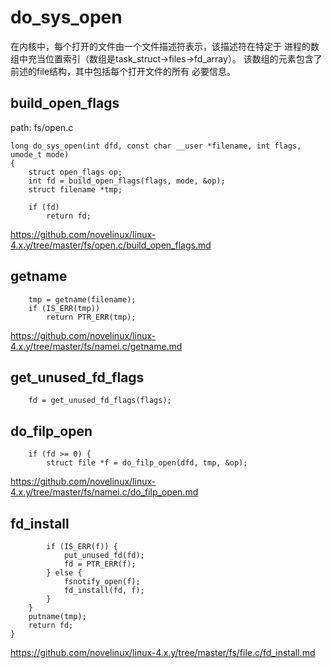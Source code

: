 do_sys_open
========================================

在内核中，每个打开的文件由一个文件描述符表示，该描述符在特定于
进程的数组中充当位置索引（数组是task_struct->files->fd_array）。
该数组的元素包含了前述的file结构，其中包括每个打开文件的所有
必要信息。

build_open_flags
----------------------------------------

path: fs/open.c
```
long do_sys_open(int dfd, const char __user *filename, int flags, umode_t mode)
{
    struct open_flags op;
    int fd = build_open_flags(flags, mode, &op);
    struct filename *tmp;

    if (fd)
        return fd;
```

https://github.com/novelinux/linux-4.x.y/tree/master/fs/open.c/build_open_flags.md

getname
----------------------------------------

```
    tmp = getname(filename);
    if (IS_ERR(tmp))
        return PTR_ERR(tmp);
```

https://github.com/novelinux/linux-4.x.y/tree/master/fs/namei.c/getname.md

get_unused_fd_flags
----------------------------------------

```
    fd = get_unused_fd_flags(flags);
```

do_filp_open
----------------------------------------

```
    if (fd >= 0) {
        struct file *f = do_filp_open(dfd, tmp, &op);
```

https://github.com/novelinux/linux-4.x.y/tree/master/fs/namei.c/do_filp_open.md

fd_install
----------------------------------------

```
        if (IS_ERR(f)) {
            put_unused_fd(fd);
            fd = PTR_ERR(f);
        } else {
            fsnotify_open(f);
            fd_install(fd, f);
        }
    }
    putname(tmp);
    return fd;
}
```

https://github.com/novelinux/linux-4.x.y/tree/master/fs/file.c/fd_install.md
